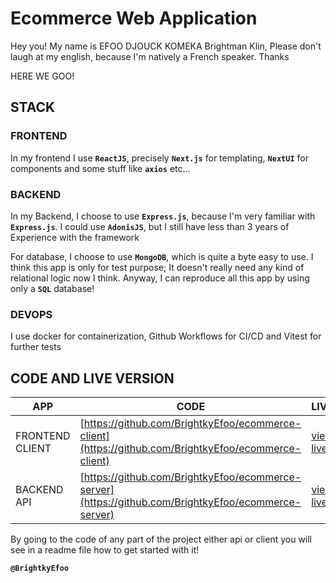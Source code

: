 # Ecommerce Web Application
Hey you! My name is EFOO DJOUCK KOMEKA Brightman Klin, Please don't laugh at my english, because I'm natively a French speaker.
Thanks

HERE WE GOO!

## STACK
### FRONTEND
In my frontend I use **`ReactJS`**, precisely **`Next.js`** for templating, **`NextUI`** for components and some stuff like **`axios`** etc...
### BACKEND
In my Backend, I choose to use **`Express.js`**, because I'm very familiar with **`Express.js`**. I could use **`AdonisJS`**, 
but I still have less than 3 years of Experience with the framework

For database, I choose to use **`MongoDB`**, which is quite a byte easy to use. I think this app is only for test purpose; 
It doesn't really need any kind of relational logic now I think.
Anyway, I can reproduce all this app by using only a **`SQL`** database!
### DEVOPS
I use docker for containerization, Github Workflows for CI/CD and Vitest for further tests

## CODE AND LIVE VERSION

| APP             | CODE                                                                                                 | LIVE                                    |
|-----------------|------------------------------------------------------------------------------------------------------|-----------------------------------------|
| FRONTEND CLIENT | [https://github.com/BrightkyEfoo/ecommerce-client](https://github.com/BrightkyEfoo/ecommerce-client) | [view live](http://5.189.158.182/)      |
| BACKEND API     | [https://github.com/BrightkyEfoo/ecommerce-server](https://github.com/BrightkyEfoo/ecommerce-server) | [view live](http://5.189.158.182:9000/) |

By going to the code of any part of the project either api or client you will see in a readme file how to get started with it!

**`@BrightkyEfoo`**
